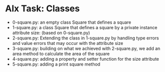 # Alx Task: Classes

* 0-square.py: an empty class Square that defines a square  
* 1-square.py: a class Square that defines a square by a private instance attribute size: (based on 0-square.py)  
* 2-square.py: Extending the class in 1-square.py by handling type errors and value errors that may occur with the attribute size  
* 3-square.py: building on what we achieved with 2-square.py, we add an area method to calculate the area of the square  
* 4-square.py: adding a property and setter function for the size attribute  
* 5-square.py: adding a print square method
